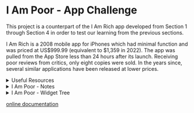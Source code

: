 # I Am Poor - App Challenge
This project is a counterpart of the I Am Rich app developed from Section 1 through Section 4 in order to test our learning from the previous sections.

I Am Rich is a 2008 mobile app for iPhones which had minimal function and was priced at US$999.99 (equivalent to $1,359 in 2022). The app was pulled from the App Store less than 24 hours after its launch. Receiving poor reviews from critics, only eight copies were sold. In the years since, several similar applications have been released at lower prices.

<details>
  <summary>Useful Resources</summary>
   
   1. <a href="https://docs.flutter.dev/ui/widgets">Flutter Widget Catalog</a>
   2. <a href="https://icons8.com/">Iconos8</a>
   3. <a href="https://www.vecteezy.com/">Vecteezy</a>
   4. <a href="https://www.canva.com/">Canva</a>
</details>

<details>
  <summary>I Am Poor - Notes</summary>
  
  #### Section 5: I Am Poor - App Challenge
  Using what you have learnt from the I Am Rich app, you'll be building a simple Flutter app from scratch. If you head over to this link, you can download the Widget tree structure:

  <a href="https://drive.google.com/uc?export=download&id=1DcvqcMiRD9GA9Cci9akfSMDfPd9Nrn3e">Widget Tree Structure</a>

  Using the Widget tree structure, create an app called I Am Poor, using everything you have learnt so far. Try to customise the app as much as you can to make it your own!

  You can use your own images, or simply find one from the internet.
</details>

<details>
  <summary>I Am Poor - Widget Tree</summary>
  <img src="../general_resources/i_am_poor_widget_tree.png" alt="Widget Tree - I Am Rich">

</details>

[online documentation](https://docs.flutter.dev/)